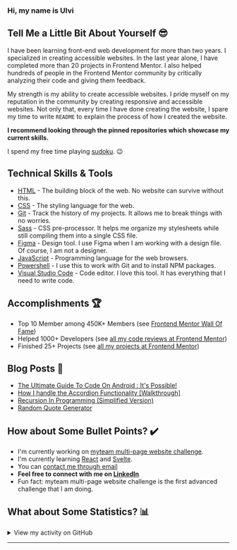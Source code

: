 ### Hi, my name is Ulvi


## Tell Me a Little Bit About Yourself :sunglasses:

I have been learning front-end web development for more than two years. I specialized in creating accessible websites. In the last year alone, I have completed more than 20 projects in Frontend Mentor. I also helped hundreds of people in the Frontend Mentor community by critically analyzing their code and giving them feedback.

My strength is my ability to create accessible websites. I pride myself on my reputation in the community by creating responsive and accessible websites. Not only that, every time I have done creating the website, I spare my time to write `README` to explain the process of how I created the website.

**I recommend looking through the pinned repositories which showcase my current skills.**

I spend my free time playing [sudoku](https://en.wikipedia.org/wiki/Sudoku). :wink:

## Technical Skills & Tools

- [HTML](https://developer.mozilla.org/en-US/docs/Web/html) - The building block of the web. No website can survive without this.
- [CSS](https://developer.mozilla.org/en-US/docs/Web/css) - The styling language for the web.
- [Git](https://git-scm.com/) - Track the history of my projects. It allows me to break things with no worries.
- [Sass](https://sass-lang.com/) - CSS pre-processor. It helps me organize my stylesheets while still compiling them into a single CSS file.
- [Figma](https://www.figma.com/) - Design tool. I use Figma when I am working with a design file. Of course, I am not a designer.
- [JavaScript](https://developer.mozilla.org/en-US/docs/Web/javascript) - Programming language for the web browsers.
- [Powershell](https://learn.microsoft.com/en-us/powershell/) - I use this to work with Git and to install NPM packages.
- [Visual Studio Code](https://code.visualstudio.com/) - Code editor. I love this tool. It has everything that I need to write code.

## Accomplishments :trophy:

- Top 10 Member among 450K+ Members (see [Frontend Mentor Wall Of Fame](https://www.frontendmentor.io/wall-of-fame?tab=all))
- Helped 1000+ Developers (see [all my code reviews at Frontend Mentor](https://www.frontendmentor.io/profile/vanzasetia/comments))
- Finished 25+ Projects (see [all my projects at Frontend Mentor](https://www.frontendmentor.io/profile/vanzasetia/solutions))

## Blog Posts :memo:

<!-- BLOG-POST-LIST:START -->

- [The Ultimate Guide To Code On Android : It&#39;s Possible!](https://community.codenewbie.org/vanzasetia/the-ultimate-guide-to-code-on-android-its-possible-5flo)
- [How I handle the Accordion Functionality [Walkthrough]](https://community.codenewbie.org/vanzasetia/how-i-handle-the-accordion-functionality-walkthrough-29n0)
- [Recursion In Programming &lpar;Simplified Version&rpar;](https://community.codenewbie.org/vanzasetia/recursion-in-programming-simplified-version-2792)
- [Random Quote Generator](https://community.codenewbie.org/vanzasetia/random-quote-generator-a8o)
<!-- BLOG-POST-LIST:END -->

## How about Some Bullet Points? :heavy_check_mark:

- I'm currently working on [myteam multi-page website challenge](https://www.frontendmentor.io/challenges/myteam-multipage-website-mxlEauvW/).
- I'm currently learning [React](https://reactjs.org/) and [Svelte](https://svelte.dev/).
- You can [contact me through email](mailto:venusbumi2@gmail.com)
- **Feel free to connect with me on [LinkedIn](https://www.linkedin.com/in/vanzasetia/)**
- Fun fact: myteam multi-page website challenge is the first advanced challenge that I am doing.

## What about Some Statistics? :bar_chart:

<details>
<summary>View my activity on GitHub</summary>

![Github stats](https://github-readme-stats.vercel.app/api?username=vanzasetia&show_icons=true&locale=en)

![github streak](https://github-readme-streak-stats.herokuapp.com/?user=vanzasetia&)

</details>

------

